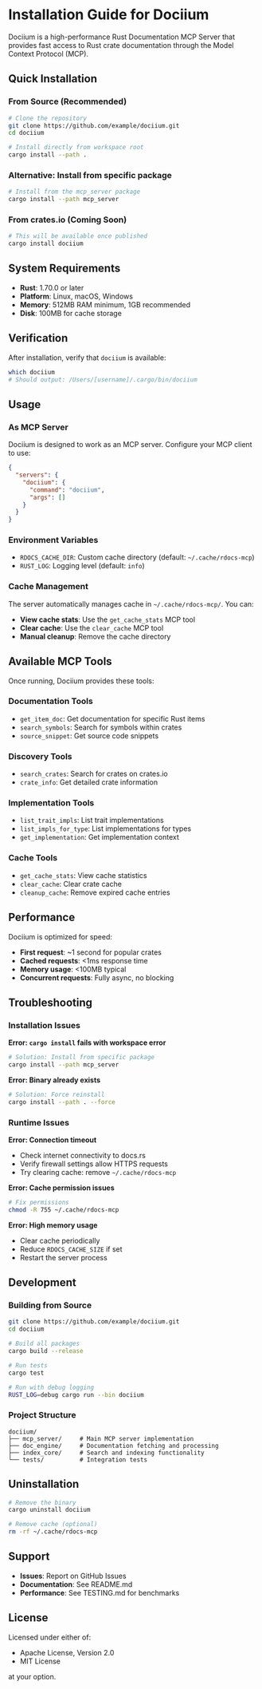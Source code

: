 # Installation Guide for Dociium

Dociium is a high-performance Rust Documentation MCP Server that provides fast access to Rust crate documentation through the Model Context Protocol (MCP).

## Quick Installation

### From Source (Recommended)

```bash
# Clone the repository
git clone https://github.com/example/dociium.git
cd dociium

# Install directly from workspace root
cargo install --path .
```

### Alternative: Install from specific package

```bash
# Install from the mcp_server package
cargo install --path mcp_server
```

### From crates.io (Coming Soon)

```bash
# This will be available once published
cargo install dociium
```

## System Requirements

- **Rust**: 1.70.0 or later
- **Platform**: Linux, macOS, Windows
- **Memory**: 512MB RAM minimum, 1GB recommended
- **Disk**: 100MB for cache storage

## Verification

After installation, verify that `dociium` is available:

```bash
which dociium
# Should output: /Users/[username]/.cargo/bin/dociium
```

## Usage

### As MCP Server

Dociium is designed to work as an MCP server. Configure your MCP client to use:

```json
{
  "servers": {
    "dociium": {
      "command": "dociium",
      "args": []
    }
  }
}
```

### Environment Variables

- `RDOCS_CACHE_DIR`: Custom cache directory (default: `~/.cache/rdocs-mcp`)
- `RUST_LOG`: Logging level (default: `info`)

### Cache Management

The server automatically manages cache in `~/.cache/rdocs-mcp/`. You can:

- **View cache stats**: Use the `get_cache_stats` MCP tool
- **Clear cache**: Use the `clear_cache` MCP tool
- **Manual cleanup**: Remove the cache directory

## Available MCP Tools

Once running, Dociium provides these tools:

### Documentation Tools
- `get_item_doc`: Get documentation for specific Rust items
- `search_symbols`: Search for symbols within crates
- `source_snippet`: Get source code snippets

### Discovery Tools  
- `search_crates`: Search for crates on crates.io
- `crate_info`: Get detailed crate information

### Implementation Tools
- `list_trait_impls`: List trait implementations
- `list_impls_for_type`: List implementations for types
- `get_implementation`: Get implementation context

### Cache Tools
- `get_cache_stats`: View cache statistics
- `clear_cache`: Clear crate cache
- `cleanup_cache`: Remove expired cache entries

## Performance

Dociium is optimized for speed:

- **First request**: ~1 second for popular crates
- **Cached requests**: <1ms response time
- **Memory usage**: <100MB typical
- **Concurrent requests**: Fully async, no blocking

## Troubleshooting

### Installation Issues

**Error: `cargo install` fails with workspace error**
```bash
# Solution: Install from specific package
cargo install --path mcp_server
```

**Error: Binary already exists**
```bash
# Solution: Force reinstall
cargo install --path . --force
```

### Runtime Issues

**Error: Connection timeout**
- Check internet connectivity to docs.rs
- Verify firewall settings allow HTTPS requests
- Try clearing cache: remove `~/.cache/rdocs-mcp`

**Error: Cache permission issues**
```bash
# Fix permissions
chmod -R 755 ~/.cache/rdocs-mcp
```

**Error: High memory usage**
- Clear cache periodically
- Reduce `RDOCS_CACHE_SIZE` if set
- Restart the server process

## Development

### Building from Source

```bash
git clone https://github.com/example/dociium.git
cd dociium

# Build all packages
cargo build --release

# Run tests
cargo test

# Run with debug logging
RUST_LOG=debug cargo run --bin dociium
```

### Project Structure

```
dociium/
├── mcp_server/     # Main MCP server implementation
├── doc_engine/     # Documentation fetching and processing
├── index_core/     # Search and indexing functionality
└── tests/          # Integration tests
```

## Uninstallation

```bash
# Remove the binary
cargo uninstall dociium

# Remove cache (optional)
rm -rf ~/.cache/rdocs-mcp
```

## Support

- **Issues**: Report on GitHub Issues
- **Documentation**: See README.md
- **Performance**: See TESTING.md for benchmarks

## License

Licensed under either of:

- Apache License, Version 2.0
- MIT License

at your option.